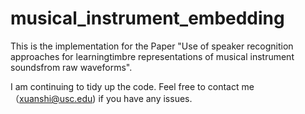 # musical_instrument_embedding

This is the implementation for the Paper "Use of speaker recognition approaches for learningtimbre representations of musical instrument soundsfrom raw waveforms".

I am continuing to tidy up the code. Feel free to contact me（<xuanshi@usc.edu>) if you have any issues.
